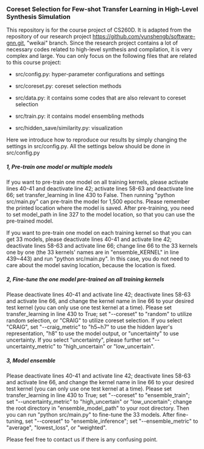 ### Coreset Selection for Few-shot Transfer Learning in High-Level Synthesis Simulation

This repository is for the course project of CS260D. It is adapted from the repository of our research project https://github.com/yunshengb/software-gnn.git, "weikai" branch. Since the research project contains a lot of necessary codes related to high-level synthesis and compilation, it is very complex and large. You can only focus on the following files that are related to this course project:

- src/config.py: hyper-parameter configurations and settings

- src/coreset.py: coreset selection methods

- src/data.py: it contains some codes that are also relevant to coreset selection

- src/train.py: it contains model ensembling methods

- src/hidden_save/similarity.py: visualization

  

Here we introduce how to reproduce our results by simply changing the settings in src/config.py. All the settings below should be done in src/config.py

##### 1, Pre-train one model or multiple models

If you want to pre-train one model on all training kernels, please activate lines 40-41 and deactivate line 42; activate lines 58-63 and deactivate line 66; set transfer_learning in line 430 to False. Then running "python src/main.py" can pre-train the model for 1,500 epochs. Please remember the printed location where the model is saved. After pre-training, you need to set model_path in line 327 to the model location, so that you can use the pre-trained model.

If you want to pre-train one model on each training kernel so that you can get 33 models, please deactivate lines 40-41 and activate line 42; deactivate lines 58-63 and activate line 66; change line 66 to the 33 kernels one by one (the 33 kernels' names are in "ensemble_KERNEL" in line 439~443) and run "python src/main.py". In this case, you do not need to care about the model saving location, because the location is fixed.

##### 2, Fine-tune the one model pre-trained on all training kernels

Please deactivate lines 40-41 and activate line 42; deactivate lines 58-63 and activate line 66, and change the kernel name in line 66 to your desired test kernel (you can only use one test kernel at a time). Please set transfer_learning in line 430 to True; set "--coreset" to "random" to utilize random selection, or "CRAIG" to utilize coreset selection. If you select "CRAIG", set "--craig_metric" to "h5~h7" to use the hidden layer's representation, "h8" to use the model output, or "uncertainty" to use uncertainty. If you select "uncertainty", please further set "--uncertainty_metric" to "high_uncertain" or "low_uncertain".

##### 3, Model ensemble

Please deactivate lines 40-41 and activate line 42; deactivate lines 58-63 and activate line 66, and change the kernel name in line 66 to your desired test kernel (you can only use one test kernel at a time). Please set transfer_learning in line 430 to True; set "--coreset" to "ensemble_train"; set "--uncertainty_metric" to "high_uncertain" or "low_uncertain"; change the root directory in "ensemble_model_path" to your root directory. Then you can run "python src/main.py" to fine-tune the 33 models. After fine-tuning, set "--coreset" to "ensemble_inference"; set "--ensemble_metric" to "average", "lowest_loss", or "weighted".

Please feel free to contact us if there is any confusing point.
